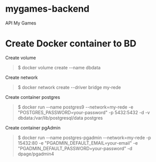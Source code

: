 # mygames-backend
API My Games


# Create Docker container to BD

Create volume 
> $ docker volume create --name dbdata

Create network
> $ docker network create --driver bridge my-rede

Create container postgres
> $ docker run --name postgres9 --network=my-rede -e "POSTGRES_PASSWORD=your-password" -p 5432:5432 -d -v dbdata:/var/lib/postgresql/data postgres

Create container pgAdmin
> $ docker run --name postgres-pgadmin --network=my-rede -p 15432:80 -e "PGADMIN_DEFAULT_EMAIL=your-email" -e "PGADMIN_DEFAULT_PASSWORD=your-password" -d dpage/pgadmin4
